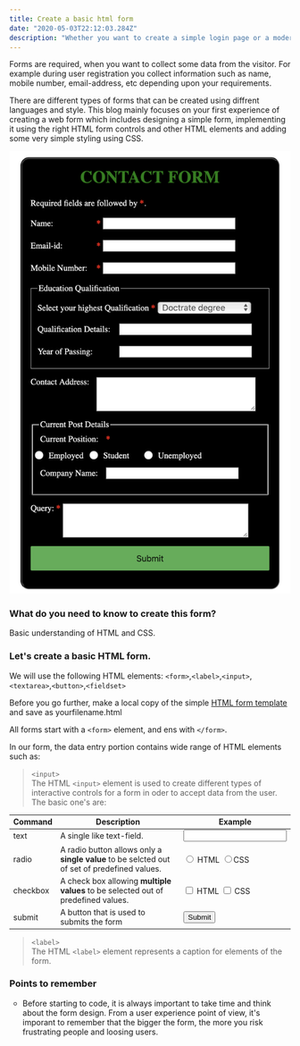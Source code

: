 ```yaml
---
title: Create a basic html form
date: "2020-05-03T22:12:03.284Z"
description: "Whether you want to create a simple login page or a moderately complex payment page, or an interactive web application, you will be using the HTML form elements."
---
```


Forms are required, when you want to collect some data from the visitor. For example during user registration you collect information such as name, mobile number, email-address, etc depending upon your requirements.

There are different types of forms that can be created using diffrent languages and style. This blog mainly focuses on your first experience of creating a web form which includes designing a simple form, implementing it using the right HTML form controls and other HTML elements and adding some very simple styling using CSS.

![Basic Contact Form](./basic_contact_form.png)

### What do you need to know to create this form?

Basic understanding of HTML and CSS.

### Let's create a basic HTML form.

We will use the following HTML elements: `<form>`,`<label>`,`<input>`,`<textarea>`,`<button>`,`<fieldset>`

Before you go further, make a local copy of the simple <a href="https://github.com/nimritees/creatingForms/blob/master/basicForm/index.html" target="_blank">HTML form template</a> and save as yourfilename.html

All forms start with a `<form>` element, and ens with `</form>`.

In our form, the data entry portion contains wide range of HTML elements such as:

>`<input>`<br>
>The HTML `<input>` element is used to create different types of interactive controls for a form in oder to accept data from the user. The basic one's are:

| Command | Description | Example |
| --- | --- | --- |
| text | A single like text-field. | <input></input>
| radio | A radio button allows only a **single value** to be selcted out of set of predefined values. | <input type = "radio" name = "subject" value = "html"> HTML <input type = "radio" name = "subject" value = "css">CSS
| checkbox | A check box allowing **multiple values** to be selected out of predefined values. |<input type = "checkbox" name = "html" value = "on"> HTML <input type = "checkbox" name = "css" value = "on"> CSS
| submit | A button that is used to submits the form | <input type = "submit" name = "submit" value = "Submit" />

>`<label>`<br>
>The HTML `<label>` element represents a caption for elements of the form.<br>


### Points to remember
<ul>
<li type="circle">
Before starting to code, it is always important to take time and think about the form design. From a user experience point of view, it's imporant to remember that the bigger the form, the more you risk frustrating people and loosing users.
